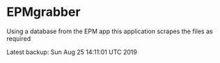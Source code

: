 # EPMgrabber
Using a database from the EPM app this application scrapes the files as required


Latest backup: Sun Aug 25 14:11:01 UTC 2019
